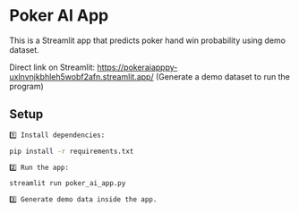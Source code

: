 # Poker AI App

This is a Streamlit app that predicts poker hand win probability using demo dataset.

Direct link on Streamlit:
https://pokeraiapppy-uxlnvnjkbhleh5wobf2afn.streamlit.app/
(Generate a demo dataset to run the program)

## Setup

```bash
1️⃣ Install dependencies:

pip install -r requirements.txt

2️⃣ Run the app:

streamlit run poker_ai_app.py

3️⃣ Generate demo data inside the app.
